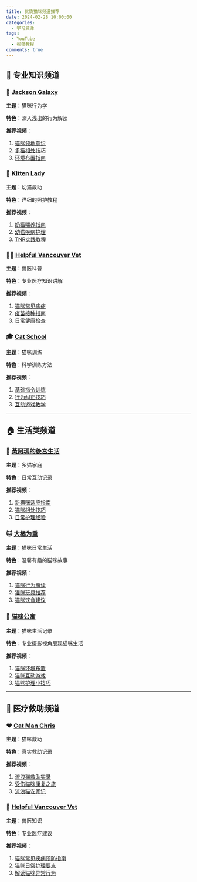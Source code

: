 ```yaml
---
title: 优质猫咪频道推荐
date: 2024-02-28 10:00:00
categories:
  - 学习资源
tags:
  - YouTube
  - 视频教程
comments: true
---
```


## 🎥 专业知识频道

### 🧠 [Jackson Galaxy](https://www.youtube.com/@JacksonGalaxy)

**主题**：猫咪行为学

**特色**：深入浅出的行为解读

**推荐视频**：

1. [猫咪领地意识](https://youtu.be/Rs5ENzqBww4)
2. [多猫相处技巧](https://youtu.be/tsYT7yIOdqQ) 
3. [环境布置指南](https://youtu.be/FR8OAGHkZME)

### 🍼 [Kitten Lady](https://www.youtube.com/@KittenLady)

**主题**：幼猫救助

**特色**：详细的照护教程

**推荐视频**：

  1. [奶猫喂养指南](https://youtu.be/1dH0uyboY2U)
  2. [幼猫疾病护理](https://youtu.be/QXTCnwlPWkw)
  3. [TNR实践教程](https://youtu.be/wF_omFE7Etc)

### 👨‍⚕️ [Helpful Vancouver Vet](https://www.youtube.com/@HelpfulVancouverVet)

**主题**：兽医科普

**特色**：专业医疗知识讲解

**推荐视频**：

  1. [猫咪常见病症](https://youtu.be/example1)
  2. [疫苗接种指南](https://youtu.be/example2)
  3. [日常健康检查](https://youtu.be/example3)

### 🎓 [Cat School](https://www.youtube.com/@CatSchool)

**主题**：猫咪训练

**特色**：科学训练方法

**推荐视频**：

  1. [基础指令训练](https://youtu.be/example4)
  2. [行为纠正技巧](https://youtu.be/example5)
  3. [互动游戏教学](https://youtu.be/example6)

---
## 🏠 生活类频道

### 👑 [黃阿瑪的後宮生活](https://www.youtube.com/@fumeancats)

**主题**：多猫家庭

**特色**：日常互动记录

**推荐视频**：

  1. [新猫咪适应指南](https://www.youtube.com/watch?v=QwZT7T-TXT0)
  2. [猫咪相处技巧](https://www.youtube.com/watch?v=8KxcPWQkVNs)
  3. [日常护理经验](https://www.youtube.com/watch?v=YCaGYUIfdy4)

### 🐱 [大橘为重](https://www.youtube.com/@dajucat)

**主题**：猫咪日常生活

**特色**：温馨有趣的猫咪故事

**推荐视频**：

  1. [猫咪行为解读](https://www.youtube.com/watch?v=example1)
  2. [猫咪玩具推荐](https://www.youtube.com/watch?v=example2)
  3. [猫咪饮食建议](https://www.youtube.com/watch?v=example3)

### 🏢 [猫咪公寓](https://www.youtube.com/@catcondo)

**主题**：猫咪生活记录

**特色**：专业摄影视角展现猫咪生活

**推荐视频**：

  1. [猫咪环境布置](https://www.youtube.com/watch?v=example4)
  2. [猫咪互动游戏](https://www.youtube.com/watch?v=example5)
  3. [猫咪护理小技巧](https://www.youtube.com/watch?v=example6)

---
## 🏥 医疗救助频道

### ❤️ [Cat Man Chris](https://www.youtube.com/@CatManChris)

**主题**：猫咪救助

**特色**：真实救助记录

**推荐视频**：

  1. [流浪猫救助实录](https://www.youtube.com/watch?v=KvtT3UyhibQ)
  2. [受伤猫咪康复之旅](https://www.youtube.com/watch?v=xP2UJ_8E2FM)
  3. [流浪猫安家记](https://www.youtube.com/watch?v=mJx9MBVFaOE)

### 🏥 [Helpful Vancouver Vet](https://www.youtube.com/@HelpfulVancouverVet)

**主题**：兽医知识

**特色**：专业医疗建议

**推荐视频**：

  1. [猫咪常见疾病预防指南](https://www.youtube.com/watch?v=azi_oNYWr8c)
  2. [猫咪日常护理要点](https://www.youtube.com/watch?v=WJcWoksdlOM)
  3. [解读猫咪异常行为](https://www.youtube.com/watch?v=ozqZYUOG7Qw)